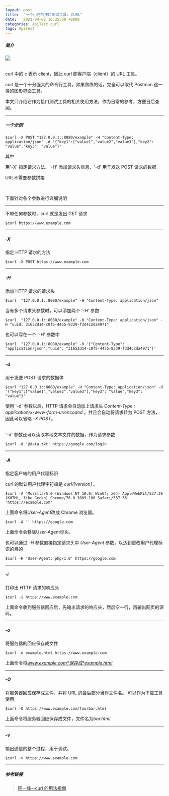 ```yaml
---
layout: post
title:  "一个小巧的接口测试工具: CURL"
date:   2021-04-02 16:25:00 +0800
categories: ApiTest curl
tags: ApiTest
---
```



##### 简介
<img class="" src="{{site.baseurl}}/pictures/curl-logo.svg" width="auto" height="auto">
<br>
<br>

curl 中的 c 表示 client，因此 curl 即客户端（client）的 URL 工具。

curl 是一个十分强大的命令行工具，如果熟练的话，完全可以取代 Postman 这一类的图形界面工具。

本文只介绍它作为接口测试工具的相关使用方法，作为日常的参考，方便日后查阅。

-----
##### 一个示例

```shell
$curl -X POST "127.0.0.1::8080/example" -H "Content-Type: application/json" -d '{"key1":["value1","value2","value3"],"key2": "value","key3": "value"}'
```

其中 

用'-X' 指定请求方法、'-H' 添加请求头信息、'-d' 用于发送 POST 请求的数据

URL不需要参数拼接

<br>

下面针对各个参数进行详细说明

-----
不带任何参数时，curl 就是发出 GET 请求
```shell
$curl https://www.example.com
```

----
##### -X
指定 HTTP 请求的方法
```shell
$curl -X POST https://www.example.com
```
----
##### -H
添加 HTTP 请求的请求头
```shell
$curl  "127.0.0.1::8080/example" -H "Content-Type: application/json"
```

当有多个请求头参数时，可以添加两个 '-H' 参数

```shell
$curl  "127.0.0.1::8080/example" -H "Content-Type: application/json" -H "uuid: 31652d14-c8f5-4455-9339-f3d4c2da4971"
```

也可以写在一个 '-H' 参数中
```shell
$curl  "127.0.0.1::8080/example" -H '{"Content-Type": "application/json","uuid": "31652d14-c8f5-4455-9339-f3d4c2da4971"}'
```

----
##### -d
用于发送 POST 请求的数据体

```shell
$curl "127.0.0.1::8080/example" -H "Content-Type: application/json" -d '{"key1":["value1","value2","value3"],"key2": "value","key3": "value"}'
```
使用 '-d' 参数以后，HTTP 请求会自动加上请求头 *Content-Type : application/x-www-form-urlencoded* 。并且会自动将请求转为 POST 方法，因此可以省略 *-X POST*。

<br>
'-d' 参数还可以读取本地文本文件的数据，作为请求参数

```shell
$curl -d '@data.txt' https://google.com/login
```

----
##### -A
指定客户端的用户代理标识

curl 的默认用户代理字符串是 *curl/[version]* 。
```shell
$curl -A 'Mozilla/5.0 (Windows NT 10.0; Win64; x64) AppleWebKit/537.36 (KHTML, like Gecko) Chrome/76.0.3809.100 Safari/537.36' 'https://example.com'
```
上面命令将*User-Agent*改成 Chrome 浏览器。
```shell
$curl -A '' https://google.com
```
上面命令会移除User-Agent标头。

也可以通过 -H 参数直接指定请求头中 *User-Agent* 参数，以达到更改用户代理标识的目的
```shell
$curl -H 'User-Agent: php/1.0' https://google.com
```

----
##### -i
打印出 HTTP 请求的响应头
```shell
$curl -i https://www.example.com
```
上面命令收到服务器回应后，先输出请求的响应头，然后空一行，再输出网页的源码。

----
##### -o
将服务器的回应保存成文件
```shell
$curl -o example.html https://www.example.com
```
上面命令将*www.example.com*保存成*example.html*

----
##### -O
将服务器回应保存成文件，并将 URL 的最后部分当作文件名。
可以作为下载工具使用
```shell
$curl -O https://www.example.com/foo/bar.html
```
上面命令将服务器回应保存成文件，文件名为*bar.html*

----
##### -v
输出通信的整个过程，用于调试。
```shell
$curl -v https://www.example.com
```
----
##### 参考链接
> [阮一峰--curl 的用法指南](http://www.ruanyifeng.com/blog/2019/09/curl-reference.html)